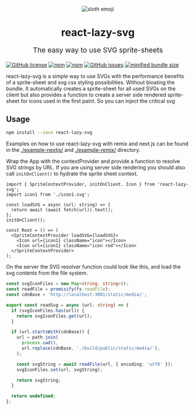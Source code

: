 <p align="center"><img alt="sloth emoji" src="https://emojipedia-us.s3.dualstack.us-west-1.amazonaws.com/thumbs/160/apple/271/sloth_1f9a5.png" /></p>

<h1 align="center">react-lazy-svg</h1>
<p align="center" style="font-size: 1.2rem;">The easy way to use SVG sprite-sheets</p>

[![GitHub license](https://img.shields.io/github/license/kaoDev/react-lazy-svg?style=flat-square)](https://github.com/kaoDev/react-lazy-svg/blob/main/license.md)
[![npm](https://img.shields.io/npm/dm/react-lazy-svg?style=flat-square)](https://www.npmjs.com/package/react-lazy-svg)
[![npm](https://img.shields.io/npm/v/react-lazy-svg?style=flat-square)](https://www.npmjs.com/package/react-lazy-svg)
[![GitHub issues](https://img.shields.io/github/issues/kaoDev/react-lazy-svg?style=flat-square)](https://github.com/kaoDev/react-lazy-svg/issues)
[![minified bundle size](https://img.shields.io/bundlephobia/minzip/react-lazy-svg?style=flat-square)](https://bundlephobia.com/package/react-lazy-svg)

react-lazy-svg is a simple way to use SVGs with the performance benefits of a
sprite-sheet and svg css styling possibilities. Without bloating the bundle. It
automatically creates a sprite-sheet for all used SVGs on the client but also
provides a function to create a server side rendered sprite-sheet for icons used
in the first paint. So you can inject the critical svg

## Usage

```bash
npm install --save react-lazy-svg
```

Examples on how to use react-lazy-svg with remix and next.js can be found in the
[./example-nextjs/](./example-nextjs/) and [./example-remix/](./example-remix/)
directory.

Wrap the App with the contextProvider and provide a function to resolve SVG
strings by URL. If you are using server side rendering you should also call
`initOnClient()` to hydrate the sprite sheet context.

```tsx
import { SpriteContextProvider, initOnClient. Icon } from 'react-lazy-svg';
import icon1 from './icon1.svg';

const loadSVG = async (url: string) => {
  return await (await fetch(url)).text();
};
initOnClient();

const Root = () => (
  <SpriteContextProvider loadSVG={loadSVG}>
    <Icon url={icon1} className="icon"></Icon>
    <Icon url={icon1} className="icon red"></Icon>
  </SpriteContextProvider>
);
```

On the server the SVG resolver function could look like this, and load the svg
contents from the file system.

```ts
const svgIconFiles = new Map<string, string>();
const readFile = promisify(fs.readFile);
const cdnBase = 'http://localhost:3001/static/media/';

export const readSvg = async (url: string) => {
  if (svgIconFiles.has(url)) {
    return svgIconFiles.get(url);
  }

  if (url.startsWith(cdnBase)) {
    url = path.join(
      process.cwd(),
      url.replace(cdnBase, './build/public/static/media/'),
    );

    const svgString = await readFile(url, { encoding: 'utf8' });
    svgIconFiles.set(url, svgString);

    return svgString;
  }

  return undefined;
};
```
